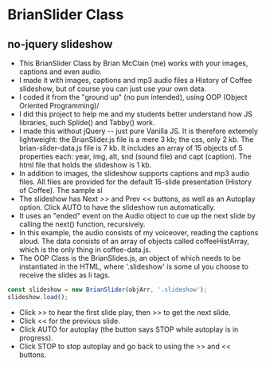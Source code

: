 # BrianSlider Class
## no-jquery slideshow
- This BrianSlider Class by Brian McClain (me) works with your images, captions and even audio. 
- I made it with images, captions and mp3 audio files a History of Coffee slideshow, but of course you can just use your own data.
- I coded it from the "ground up" (no pun intended), using OOP (Object Oriented Programming)/
- I did this project to help me and my students better understand how JS libraries, such Splide() and Tabby() work. 
- I made this without jQuery -- just pure Vanilla JS. It is therefore extemely lightweight: the BrianSlider.js file is a mere 3 kb; the css, only 2 kb. The brian-slider-data.js file is 7 kb. It includes an array of 15 objects of 5 properties each: year, img, alt, snd (sound file) and capt (caption). The html file that holds the slideshow is 1 kb.
- In addition to images, the slideshow supports captions and mp3 audio files. All files are provided for the default 15-slide presentation (History of Coffee). The sample sl
- The slideshow has Next >> and Prev << buttons, as well as an Autoplay option. Click AUTO to have the slideshow run automatically. 
- It uses an "ended" event on the Audio object to cue up the next slide by calling the next() function, recursively. 
- In this example, the audio consists of my voiceover, reading the captions aloud.
The data consists of an array of objects called coffeeHistArray, which is the only thing in coffee-data.js. 
- The OOP Class is the BrianSlides.js, an object of which needs to be instantiated in the HTML, where '.slideshow' is some ul you choose to receive the slides as li tags.

```js
const slideshow = new BrianSlider(objArr, '.slideshow');
slideshow.load();
```

- Click >> to hear the first slide play, then >> to get the next slide.
- Click << for the previous slide.
- Click AUTO for autoplay (the button says STOP while autoplay is in progress).
- Click STOP to stop autoplay and go back to using the >> and << buttons.
